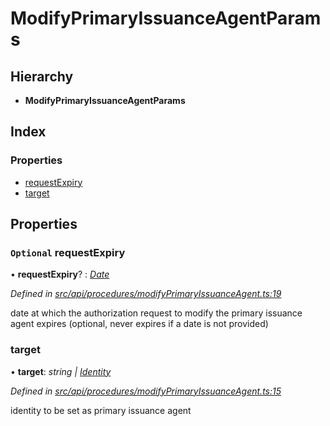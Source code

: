 # ModifyPrimaryIssuanceAgentParams

## Hierarchy

* **ModifyPrimaryIssuanceAgentParams**

## Index

### Properties

* [requestExpiry](modifyprimaryissuanceagentparams.md#optional-requestexpiry)
* [target](modifyprimaryissuanceagentparams.md#target)

## Properties

### `Optional` requestExpiry

• **requestExpiry**? : [_Date_](../enums/transactionargumenttype.md#date)

_Defined in_ [_src/api/procedures/modifyPrimaryIssuanceAgent.ts:19_](https://github.com/PolymathNetwork/polymesh-sdk/blob/bf2b7a12/src/api/procedures/modifyPrimaryIssuanceAgent.ts#L19)

date at which the authorization request to modify the primary issuance agent expires \(optional, never expires if a date is not provided\)

### target

• **target**: _string \|_ [_Identity_](../classes/identity.md)

_Defined in_ [_src/api/procedures/modifyPrimaryIssuanceAgent.ts:15_](https://github.com/PolymathNetwork/polymesh-sdk/blob/bf2b7a12/src/api/procedures/modifyPrimaryIssuanceAgent.ts#L15)

identity to be set as primary issuance agent

